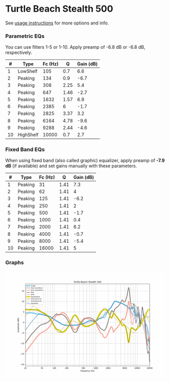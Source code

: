 # Turtle Beach Stealth 500
See [usage instructions](https://github.com/jaakkopasanen/AutoEq#usage) for more options and info.

### Parametric EQs
You can use filters 1-5 or 1-10. Apply preamp of -6.8 dB or -6.8 dB, respectively.

|   # | Type      |   Fc (Hz) |    Q |   Gain (dB) |
|-----|-----------|-----------|------|-------------|
|   1 | LowShelf  |       105 | 0.7  |         6.6 |
|   2 | Peaking   |       134 | 0.9  |        -6.7 |
|   3 | Peaking   |       308 | 2.25 |         5.4 |
|   4 | Peaking   |       647 | 1.46 |        -2.7 |
|   5 | Peaking   |      1632 | 1.57 |         6.9 |
|   6 | Peaking   |      2385 | 6    |        -1.7 |
|   7 | Peaking   |      2825 | 3.37 |         3.2 |
|   8 | Peaking   |      6164 | 4.78 |        -9.6 |
|   9 | Peaking   |      9288 | 2.44 |        -4.6 |
|  10 | HighShelf |     10000 | 0.7  |         2.7 |

### Fixed Band EQs
When using fixed band (also called graphic) equalizer, apply preamp of **-7.9 dB** (if available) and set gains manually with these parameters.

|   # | Type    |   Fc (Hz) |    Q |   Gain (dB) |
|-----|---------|-----------|------|-------------|
|   1 | Peaking |        31 | 1.41 |         7.3 |
|   2 | Peaking |        62 | 1.41 |         4   |
|   3 | Peaking |       125 | 1.41 |        -6.2 |
|   4 | Peaking |       250 | 1.41 |         2   |
|   5 | Peaking |       500 | 1.41 |        -1.7 |
|   6 | Peaking |      1000 | 1.41 |         0.4 |
|   7 | Peaking |      2000 | 1.41 |         6.2 |
|   8 | Peaking |      4000 | 1.41 |        -0.7 |
|   9 | Peaking |      8000 | 1.41 |        -5.4 |
|  10 | Peaking |     16000 | 1.41 |         5   |

### Graphs
![](./Turtle%20Beach%20Stealth%20500.png)
